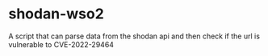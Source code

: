 # shodan-wso2

A script that can parse data from the shodan api and then check if the url is vulnerable to CVE-2022-29464
